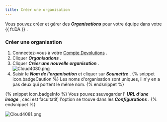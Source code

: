 ```yaml
---
title: Créer une organisation
---
```

Vous pouvez créer et gérer des ***Organisations*** pour votre équipe dans votre {{ fr.DA }} . 

### Créer une organisation 

1. Connectez-vous à votre [Compte Devolutions](https://portal.devolutions.com/) . 
1. Cliquer ***Organisations*** . 
1. Cliquer ***Créer une nouvelle organisation*** .  
![Cloud4080.png](/img/fr/cloud/Cloud4080.png) 
1. Saisir le ***Nom de l&apos;organisation*** et cliquer sur ***Soumettre*** . 
{% snippet icon.badgeCaution %} 
Les noms d&apos;organisation sont uniques, il n&apos;y en a pas deux qui portent le même nom. 
{% endsnippet %}
 
{% snippet icon.badgeInfo %} 
Vous pouvez sauvegarder l&apos; ***URL d&apos;une image*** , ceci est facultatif, l&apos;option se trouve dans les ***Configurations*** . 
{% endsnippet %}
 
![Cloud4081.png](/img/fr/cloud/Cloud4081.png) 

